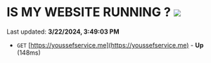 # IS MY WEBSITE RUNNING ? [![](https://img.shields.io/static/v1?label=Sponsor&message=%E2%9D%A4&logo=GitHub&color=%23fe8e86)](https://github.com/sponsors/<username>)

Last updated: **3/22/2024, 3:49:03 PM**

- `GET` [https://youssefservice.me](https://youssefservice.me) - **Up** (148ms)
